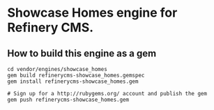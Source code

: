 # Showcase Homes engine for Refinery CMS.

## How to build this engine as a gem

    cd vendor/engines/showcase_homes
    gem build refinerycms-showcase_homes.gemspec
    gem install refinerycms-showcase_homes.gem
    
    # Sign up for a http://rubygems.org/ account and publish the gem
    gem push refinerycms-showcase_homes.gem